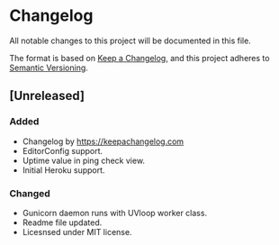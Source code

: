 # Changelog
All notable changes to this project will be documented in this file.

The format is based on [Keep a Changelog](https://keepachangelog.com/en/1.0.0/),
and this project adheres to [Semantic Versioning](https://semver.org/spec/v2.0.0.html).

## [Unreleased]
### Added
- Changelog by https://keepachangelog.com
- EditorConfig support.
- Uptime value in ping check view.
- Initial Heroku support.

### Changed
- Gunicorn daemon runs with UVloop worker class.
- Readme file updated.
- Licesnsed under MIT license.
